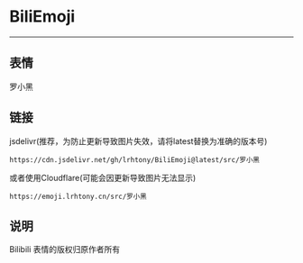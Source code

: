 # BiliEmoji
---
## 表情
罗小黑
## 链接
jsdelivr(推荐，为防止更新导致图片失效，请将latest替换为准确的版本号)
```
https://cdn.jsdelivr.net/gh/lrhtony/BiliEmoji@latest/src/罗小黑
```
或者使用Cloudflare(可能会因更新导致图片无法显示)
```
https://emoji.lrhtony.cn/src/罗小黑
```
## 说明
Bilibili 表情的版权归原作者所有
